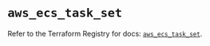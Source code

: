 # `aws_ecs_task_set`

Refer to the Terraform Registry for docs: [`aws_ecs_task_set`](https://registry.terraform.io/providers/hashicorp/aws/6.3.0/docs/resources/ecs_task_set).
